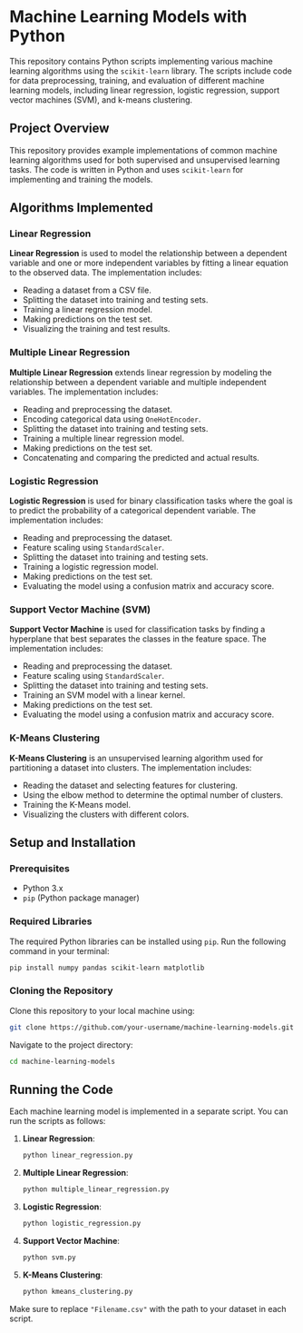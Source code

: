 # Machine Learning Models with Python

This repository contains Python scripts implementing various machine learning algorithms using the `scikit-learn` library. The scripts include code for data preprocessing, training, and evaluation of different machine learning models, including linear regression, logistic regression, support vector machines (SVM), and k-means clustering.

## Project Overview

This repository provides example implementations of common machine learning algorithms used for both supervised and unsupervised learning tasks. The code is written in Python and uses `scikit-learn` for implementing and training the models.

## Algorithms Implemented

### Linear Regression

**Linear Regression** is used to model the relationship between a dependent variable and one or more independent variables by fitting a linear equation to the observed data. The implementation includes:

- Reading a dataset from a CSV file.
- Splitting the dataset into training and testing sets.
- Training a linear regression model.
- Making predictions on the test set.
- Visualizing the training and test results.

### Multiple Linear Regression

**Multiple Linear Regression** extends linear regression by modeling the relationship between a dependent variable and multiple independent variables. The implementation includes:

- Reading and preprocessing the dataset.
- Encoding categorical data using `OneHotEncoder`.
- Splitting the dataset into training and testing sets.
- Training a multiple linear regression model.
- Making predictions on the test set.
- Concatenating and comparing the predicted and actual results.

### Logistic Regression

**Logistic Regression** is used for binary classification tasks where the goal is to predict the probability of a categorical dependent variable. The implementation includes:

- Reading and preprocessing the dataset.
- Feature scaling using `StandardScaler`.
- Splitting the dataset into training and testing sets.
- Training a logistic regression model.
- Making predictions on the test set.
- Evaluating the model using a confusion matrix and accuracy score.

### Support Vector Machine (SVM)

**Support Vector Machine** is used for classification tasks by finding a hyperplane that best separates the classes in the feature space. The implementation includes:

- Reading and preprocessing the dataset.
- Feature scaling using `StandardScaler`.
- Splitting the dataset into training and testing sets.
- Training an SVM model with a linear kernel.
- Making predictions on the test set.
- Evaluating the model using a confusion matrix and accuracy score.

### K-Means Clustering

**K-Means Clustering** is an unsupervised learning algorithm used for partitioning a dataset into clusters. The implementation includes:

- Reading the dataset and selecting features for clustering.
- Using the elbow method to determine the optimal number of clusters.
- Training the K-Means model.
- Visualizing the clusters with different colors.

## Setup and Installation

### Prerequisites

- Python 3.x
- `pip` (Python package manager)

### Required Libraries

The required Python libraries can be installed using `pip`. Run the following command in your terminal:

```bash
pip install numpy pandas scikit-learn matplotlib
```

### Cloning the Repository

Clone this repository to your local machine using:

```bash
git clone https://github.com/your-username/machine-learning-models.git
```

Navigate to the project directory:

```bash
cd machine-learning-models
```

## Running the Code

Each machine learning model is implemented in a separate script. You can run the scripts as follows:

1. **Linear Regression**:
   ```bash
   python linear_regression.py
   ```

2. **Multiple Linear Regression**:
   ```bash
   python multiple_linear_regression.py
   ```

3. **Logistic Regression**:
   ```bash
   python logistic_regression.py
   ```

4. **Support Vector Machine**:
   ```bash
   python svm.py
   ```

5. **K-Means Clustering**:
   ```bash
   python kmeans_clustering.py
   ```

Make sure to replace `"Filename.csv"` with the path to your dataset in each script.
